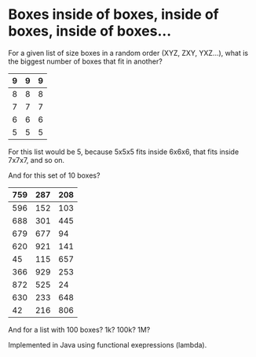 # Boxes inside of boxes, inside of boxes, inside of boxes...

For a given list of size boxes in a random order (XYZ, ZXY, YXZ...), what is the biggest number of boxes that fit in another? 

|9|9|9|
|-|-|-|
|8|8|8|
|7|7|7|
|6|6|6|
|5|5|5|

For this list would be 5, because 5x5x5 fits inside 6x6x6, that fits inside 7x7x7, and so on.

And for this set of 10 boxes?

|759|287|208|
|-|-|-|
|596|152|103|
|688|301|445|
|679|677|94|
|620|921|141|
|45|115|657|
|366|929|253|
|872|525|24|
|630|233|648|
|42|216|806|

And for a list with 100 boxes? 1k? 100k? 1M?

Implemented in Java using functional exepressions (lambda).
